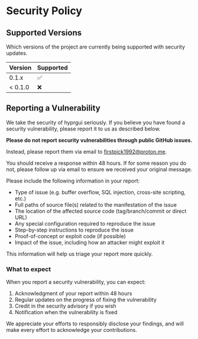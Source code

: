  # Security Policy

## Supported Versions

Which versions of the project are
currently being supported with security updates.

| Version | Supported          |
| ------- | ------------------ |
| 0.1.x   | :white_check_mark: |
| < 0.1.0 | :x:                |

## Reporting a Vulnerability

We take the security of hyprgui seriously. If you believe you have found a security vulnerability, please report it to us as described below.

**Please do not report security vulnerabilities through public GitHub issues.**

Instead, please report them via email to firstpick1992@proton.me.

You should receive a response within 48 hours. If for some reason you do not, please follow up via email to ensure we received your original message.

Please include the following information in your report:
- Type of issue (e.g. buffer overflow, SQL injection, cross-site scripting, etc.)
- Full paths of source file(s) related to the manifestation of the issue
- The location of the affected source code (tag/branch/commit or direct URL)
- Any special configuration required to reproduce the issue
- Step-by-step instructions to reproduce the issue
- Proof-of-concept or exploit code (if possible)
- Impact of the issue, including how an attacker might exploit it

This information will help us triage your report more quickly.

### What to expect

When you report a security vulnerability, you can expect:

1. Acknowledgment of your report within 48 hours
2. Regular updates on the progress of fixing the vulnerability
3. Credit in the security advisory if you wish
4. Notification when the vulnerability is fixed

We appreciate your efforts to responsibly disclose your findings, and will make every effort to acknowledge your contributions.